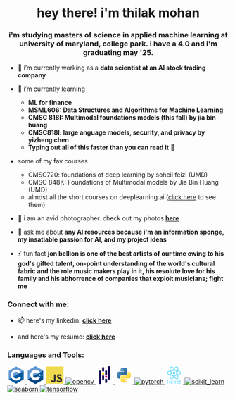 <h1 align="center">hey there! i'm thilak mohan</h1>
<h3 align="center">i'm studying masters of science in applied machine learning at university of maryland, college park. i have a 4.0 and i'm graduating may '25.</h3>

- 🔭 i’m currently working as a **data scientist at an AI stock trading company**

- 🌱 i’m currently learning
  - **ML for finance**
  - **MSML606: Data Structures and Algorithms for Machine Learning**
  - **CMSC 818I: Multimodal foundations models (this fall) by jia bin huang**
  - **CMSC818I: large anguage models, security, and privacy by yizheng chen**
  - **Typing out all of this faster than you can read it** 💨

- some of my fav courses
  - CMSC720: foundations of deep learning by soheil feizi (UMD)
  - CMSC 848K: Foundations of Multimodal models by Jia Bin Huang (UMD)
  - almost all the short courses on deeplearning.ai ([click here](https://www.deeplearning.ai/courses/) to see them)

- 📝 i am an avid photographer. check out my photos **[here](https://unsplash.com/@thilak_cm212)**

- 💬 ask me about **any AI resources because i'm an information sponge, my insatiable passion for AI, and  my project ideas**

- ⚡ fun fact **jon bellion is one of the best artists of our time owing to his god's gifted talent, on-point understanding of the world's cultural fabric and the role music makers play in it, his resolute love for his family and his abhorrence of companies that exploit musicians; fight me**

<h3 align="left">Connect with me:</h3>

- 📫 here's my linkedin: **[click here](https://www.linkedin.com/in/thilak-mohan-687b801b2/)**

- and here's my resume: **[click here](https://drive.google.com/file/d/1uCKoXbEEL_pXL2gIWg2kb61BGm2SWV70/view?usp=sharing)**

<p align="left">
</p>

<h3 align="left">Languages and Tools:</h3>
<p align="left"> <a href="https://www.cprogramming.com/" target="_blank" rel="noreferrer"> <img src="https://raw.githubusercontent.com/devicons/devicon/master/icons/c/c-original.svg" alt="c" width="40" height="40"/> </a> <a href="https://www.w3schools.com/cpp/" target="_blank" rel="noreferrer"> <img src="https://raw.githubusercontent.com/devicons/devicon/master/icons/cplusplus/cplusplus-original.svg" alt="cplusplus" width="40" height="40"/> </a> <a href="https://developer.mozilla.org/en-US/docs/Web/JavaScript" target="_blank" rel="noreferrer"> <img src="https://raw.githubusercontent.com/devicons/devicon/master/icons/javascript/javascript-original.svg" alt="javascript" width="40" height="40"/> </a> <a href="https://opencv.org/" target="_blank" rel="noreferrer"> <img src="https://www.vectorlogo.zone/logos/opencv/opencv-icon.svg" alt="opencv" width="40" height="40"/> </a> <a href="https://pandas.pydata.org/" target="_blank" rel="noreferrer"> <img src="https://raw.githubusercontent.com/devicons/devicon/2ae2a900d2f041da66e950e4d48052658d850630/icons/pandas/pandas-original.svg" alt="pandas" width="40" height="40"/> </a> <a href="https://www.python.org" target="_blank" rel="noreferrer"> <img src="https://raw.githubusercontent.com/devicons/devicon/master/icons/python/python-original.svg" alt="python" width="40" height="40"/> </a> <a href="https://pytorch.org/" target="_blank" rel="noreferrer"> <img src="https://www.vectorlogo.zone/logos/pytorch/pytorch-icon.svg" alt="pytorch" width="40" height="40"/> </a> <a href="https://reactjs.org/" target="_blank" rel="noreferrer"> <img src="https://raw.githubusercontent.com/devicons/devicon/master/icons/react/react-original-wordmark.svg" alt="react" width="40" height="40"/> </a> <a href="https://scikit-learn.org/" target="_blank" rel="noreferrer"> <img src="https://upload.wikimedia.org/wikipedia/commons/0/05/Scikit_learn_logo_small.svg" alt="scikit_learn" width="40" height="40"/> </a> <a href="https://seaborn.pydata.org/" target="_blank" rel="noreferrer"> <img src="https://seaborn.pydata.org/_images/logo-mark-lightbg.svg" alt="seaborn" width="40" height="40"/> </a> <a href="https://www.tensorflow.org" target="_blank" rel="noreferrer"> <img src="https://www.vectorlogo.zone/logos/tensorflow/tensorflow-icon.svg" alt="tensorflow" width="40" height="40"/> </a> </p>

